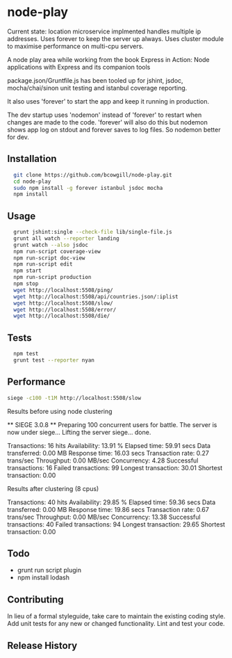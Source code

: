 node-play
=========

Current state: location microservice implmented handles multiple ip addresses. Uses forever to keep the server up always. Uses cluster module to maximise performance on multi-cpu servers.

A node play area while working from the book Express in Action: Node applications with Express and its companion tools

package.json/Gruntfile.js has been tooled up for jshint, jsdoc, mocha/chai/sinon unit testing and istanbul coverage reporting.

It also uses 'forever' to start the app and keep it running in production. 

The dev startup uses 'nodemon' instead of 'forever' to restart when changes are made to the code. 'forever' will also do this but nodemon shows app log on stdout and forever saves to log files. So nodemon better for dev.

## Installation

```bash
  git clone https://github.com/bcowgill/node-play.git
  cd node-play
  sudo npm install -g forever istanbul jsdoc mocha
  npm install
```

## Usage

```bash
  grunt jshint:single --check-file lib/single-file.js
  grunt all watch --reporter landing
  grunt watch --also jsdoc
  npm run-script coverage-view
  npm run-script doc-view
  npm run-script edit
  npm start
  npm run-script production
  npm stop
  wget http://localhost:5508/ping/
  wget http://localhost:5508/api/countries.json/:iplist
  wget http://localhost:5508/slow/
  wget http://localhost:5508/error/
  wget http://localhost:5508/die/
```

## Tests

```bash
  npm test
  grunt test --reporter nyan
```

## Performance

```bash
siege -c100 -t1M http://localhost:5508/slow
```

Results before using node clustering

** SIEGE 3.0.8
** Preparing 100 concurrent users for battle.
The server is now under siege...
Lifting the server siege...      done.

Transactions:		          16 hits
Availability:		       13.91 %
Elapsed time:		       59.91 secs
Data transferred:	        0.00 MB
Response time:		       16.03 secs
Transaction rate:	        0.27 trans/sec
Throughput:		        0.00 MB/sec
Concurrency:		        4.28
Successful transactions:          16
Failed transactions:	          99
Longest transaction:	       30.01
Shortest transaction:	        0.00

Results after clustering (8 cpus)

Transactions:		          40 hits
Availability:		       29.85 %
Elapsed time:		       59.36 secs
Data transferred:	        0.00 MB
Response time:		       19.86 secs
Transaction rate:	        0.67 trans/sec
Throughput:		        0.00 MB/sec
Concurrency:		       13.38
Successful transactions:          40
Failed transactions:	          94
Longest transaction:	       29.65
Shortest transaction:	        0.00

## Todo

- grunt run script plugin
- npm install lodash

## Contributing

In lieu of a formal styleguide, take care to maintain the existing coding style.
Add unit tests for any new or changed functionality. Lint and test your code.

## Release History

